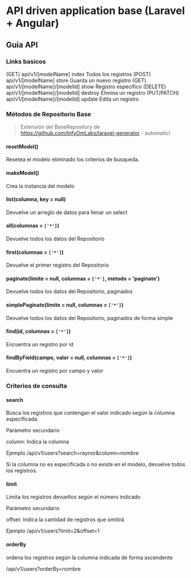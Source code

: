 # API driven application base (Laravel + Angular)

## Guia API

### Links basicos
(GET)           api/v1/[modelName]              index       Todos los registros
(POST)          api/v1/[modelName]              store       Guarda un nuevo registro
(GET)           api/v1/[modelName]/[modelId]    show        Registro específico
(DELETE)        api/v1/[modelName]/[modelId]    destroy     Elimina un registro
(PUT/PATCH)     api/v1/[modelName]/[modelId]    update      Edita un registro

### Métodos de Repositorio Base

> Extensión del BaseRepository de https://github.com/InfyOmLabs/laravel-generator - automatic!

#### resetModel()
Resetea el modelo eliminado los criterios de busqueda.

#### makeModel()
Crea la instancia del modelo

#### list(columna, key = null)
Devuelve un arreglo de datos para llenar un select

#### all(columnas = `['*']`)
Devuelve todos los datos del Repositorio

#### first(columnas = `['*']`)
Devuelve el primer registro del Repositorio

#### paginate(limite = null, columnas = `['*']`, metodo = 'paginate')
Devuelve todos los datos del Repositorio, paginados

#### simplePaginate(limite = null, columnas = `['*']`)
Devuelve todos los datos del Repositorio, paginados de forma simple

#### find(id, columnas = `['*']`)
Encuentra un registro por id

#### findByField(campo, valor = null, columnas = `['*']`)
Encuentra un registro por campo y valor


### Criterios de consulta

#### search
Busca los registros que contengan el valor indicado según la columna especificada.

Parámetro secundario

column: Indica la columna

Ejemplo /api/v1/users?search=raynor&column=nombre

Si la columna no es especificada o no existe en el modelo, devuelve todos los registros.

#### limit
Limita los registros devueltos según el número indicado

Parámetro secundario

offset: Indica la cantidad de registros que omitirá

Ejemplo /api/v1/users?limit=2&offset=1

#### orderBy
ordena los registros según la columna indicada de forma ascendente

/api/v1/users?orderBy=nombre
